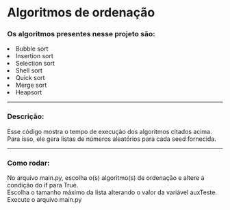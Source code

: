 <h1>Algoritmos de ordenação </h1>

<h3>Os algoritmos presentes nesse projeto são:</h3>
<li>Bubble sort</li>
<li>Insertion sort</li>
<li>Selection sort</li>
<li>Shell sort</li>
<li>Quick sort</li>
<li>Merge sort</li>
<li>Heapsort</li>

<hr>

<h3>Descrição:</h3>
Esse código mostra o tempo de execução dos algoritmos citados acima. Para isso, ele gera listas de números aleatórios para cada seed fornecida.
<hr>

<h3>Como rodar:</h3>
No arquivo main.py, escolha o(s) algoritmo(s) de ordenação e altere a condição do if para True.
<br>
Escolha o tamanho máximo da lista alterando o valor da variável auxTeste.
<br>
Execute o arquivo main.py
